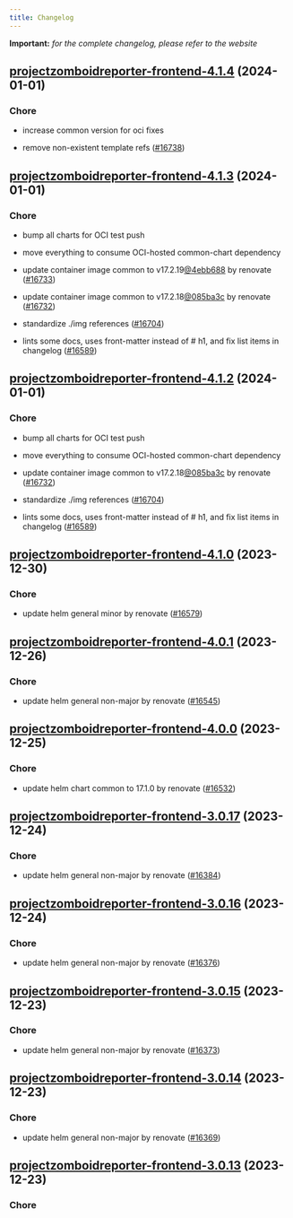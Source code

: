 ```yaml
---
title: Changelog
---
```


**Important:**
*for the complete changelog, please refer to the website*



## [projectzomboidreporter-frontend-4.1.4](https://github.com/truecharts/charts/compare/projectzomboidreporter-frontend-4.1.3...projectzomboidreporter-frontend-4.1.4) (2024-01-01)

### Chore



- increase common version for oci fixes

- remove non-existent template refs ([#16738](https://github.com/truecharts/charts/issues/16738))


## [projectzomboidreporter-frontend-4.1.3](https://github.com/truecharts/charts/compare/projectzomboidreporter-frontend-4.1.0...projectzomboidreporter-frontend-4.1.3) (2024-01-01)

### Chore



- bump all charts for OCI test push

- move everything to consume OCI-hosted common-chart dependency

- update container image common to v17.2.19[@4ebb688](https://github.com/4ebb688) by renovate ([#16733](https://github.com/truecharts/charts/issues/16733))

- update container image common to v17.2.18[@085ba3c](https://github.com/085ba3c) by renovate ([#16732](https://github.com/truecharts/charts/issues/16732))

- standardize ./img references ([#16704](https://github.com/truecharts/charts/issues/16704))

- lints some docs, uses front-matter instead of # h1, and fix list items in changelog ([#16589](https://github.com/truecharts/charts/issues/16589))


## [projectzomboidreporter-frontend-4.1.2](https://github.com/truecharts/charts/compare/projectzomboidreporter-frontend-4.1.0...projectzomboidreporter-frontend-4.1.2) (2024-01-01)

### Chore



- bump all charts for OCI test push

- move everything to consume OCI-hosted common-chart dependency

- update container image common to v17.2.18[@085ba3c](https://github.com/085ba3c) by renovate ([#16732](https://github.com/truecharts/charts/issues/16732))

- standardize ./img references ([#16704](https://github.com/truecharts/charts/issues/16704))

- lints some docs, uses front-matter instead of # h1, and fix list items in changelog ([#16589](https://github.com/truecharts/charts/issues/16589))
## [projectzomboidreporter-frontend-4.1.0](https://github.com/truecharts/charts/compare/projectzomboidreporter-frontend-4.0.1...projectzomboidreporter-frontend-4.1.0) (2023-12-30)

### Chore

- update helm general minor by renovate ([#16579](https://github.com/truecharts/charts/issues/16579))

## [projectzomboidreporter-frontend-4.0.1](https://github.com/truecharts/charts/compare/projectzomboidreporter-frontend-4.0.0...projectzomboidreporter-frontend-4.0.1) (2023-12-26)

### Chore

- update helm general non-major by renovate ([#16545](https://github.com/truecharts/charts/issues/16545))

## [projectzomboidreporter-frontend-4.0.0](https://github.com/truecharts/charts/compare/projectzomboidreporter-frontend-3.0.17...projectzomboidreporter-frontend-4.0.0) (2023-12-25)

### Chore

- update helm chart common to 17.1.0 by renovate ([#16532](https://github.com/truecharts/charts/issues/16532))

## [projectzomboidreporter-frontend-3.0.17](https://github.com/truecharts/charts/compare/projectzomboidreporter-frontend-3.0.16...projectzomboidreporter-frontend-3.0.17) (2023-12-24)

### Chore

- update helm general non-major by renovate ([#16384](https://github.com/truecharts/charts/issues/16384))

## [projectzomboidreporter-frontend-3.0.16](https://github.com/truecharts/charts/compare/projectzomboidreporter-frontend-3.0.15...projectzomboidreporter-frontend-3.0.16) (2023-12-24)

### Chore

- update helm general non-major by renovate ([#16376](https://github.com/truecharts/charts/issues/16376))

## [projectzomboidreporter-frontend-3.0.15](https://github.com/truecharts/charts/compare/projectzomboidreporter-frontend-3.0.14...projectzomboidreporter-frontend-3.0.15) (2023-12-23)

### Chore

- update helm general non-major by renovate ([#16373](https://github.com/truecharts/charts/issues/16373))

## [projectzomboidreporter-frontend-3.0.14](https://github.com/truecharts/charts/compare/projectzomboidreporter-frontend-3.0.13...projectzomboidreporter-frontend-3.0.14) (2023-12-23)

### Chore

- update helm general non-major by renovate ([#16369](https://github.com/truecharts/charts/issues/16369))

## [projectzomboidreporter-frontend-3.0.13](https://github.com/truecharts/charts/compare/projectzomboidreporter-frontend-3.0.12...projectzomboidreporter-frontend-3.0.13) (2023-12-23)

### Chore
